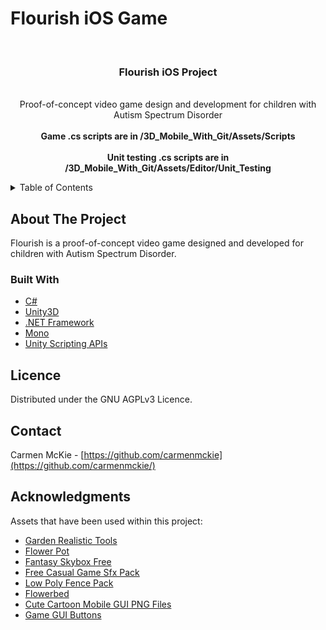 # Flourish iOS Game 


<!-- PROJECT LOGO -->
<br />
<div align="center">

  <h3 align="center">Flourish iOS Project</h3>

  <p align="center">
    <br />
    Proof-of-concept video game design and development for children with Autism Spectrum Disorder
    <br />
    <br />
    <strong>Game .cs scripts are in /3D_Mobile_With_Git/Assets/Scripts</strong>
    <br />
    <br />
    <strong>Unit testing .cs scripts are in /3D_Mobile_With_Git/Assets/Editor/Unit_Testing</strong>
    <br />
  </p>
</div>



<!-- TABLE OF CONTENTS -->
<details>
  <summary>Table of Contents</summary>
  <ol>
    <li>
      <a href="#about-the-project">About The Project</a>
      <ul>
        <li><a href="#built-with">Built With</a></li>
      </ul>
    </li>
    <li><a href="#license">License</a></li>
    <li><a href="#contact">Contact</a></li>
    <li><a href="#acknowledgments">Acknowledgments</a></li>
  </ol>
</details>



<!-- ABOUT THE PROJECT -->
## About The Project

Flourish is a proof-of-concept video game designed and developed for children with Autism Spectrum Disorder. 


### Built With

* [C#](https://docs.microsoft.com/en-us/dotnet/csharp/)
* [Unity3D](https://unity.com)
* [.NET Framework](https://dotnet.microsoft.com/en-us/download/dotnet-framework)
* [Mono](https://www.mono-project.com)
* [Unity Scripting APIs](https://docs.unity3d.com/ScriptReference/)



<!-- LICENCE -->
## Licence 

Distributed under the GNU AGPLv3 Licence. 



<!-- CONTACT -->
## Contact

Carmen McKie - [https://github.com/carmenmckie](https://github.com/carmenmckie/)


<!-- ACKNOWLEDGMENTS -->
## Acknowledgments

Assets that have been used within this project: 

* [Garden Realistic Tools](https://assetstore.unity.com/packages/3d/garden-realistic-tools-68960)
* [Flower Pot](https://assetstore.unity.com/packages/3d/props/exterior/pbr-floweringpot-01-167368)
* [Fantasy Skybox Free](https://assetstore.unity.com/packages/2d/textures-materials/sky/fantasy-skybox-free-18353)
* [Free Casual Game Sfx Pack](https://assetstore.unity.com/packages/audio/sound-fx/free-casual-game-sfx-pack-54116)
* [Low Poly Fence Pack](https://assetstore.unity.com/packages/3d/props/exterior/low-poly-fence-pack-61661)
* [Flowerbed](https://assetstore.unity.com/packages/3d/props/furniture/flowerbed-160163)
* [Cute Cartoon Mobile GUI PNG Files](https://assetstore.unity.com/packages/2d/gui/cute-cartoon-mobile-gui-97-png-files-35315)
* [Game GUI Buttons](https://assetstore.unity.com/packages/2d/gui/icons/game-gui-buttons-96277)

